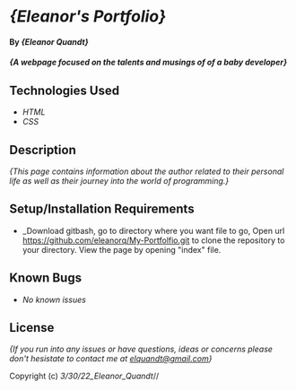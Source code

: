 # _{Eleanor's Portfolio}_

#### By _**{Eleanor Quandt}**_

#### _{A webpage focused on the talents and musings of of a baby developer}_

## Technologies Used

* _HTML_
* _CSS_


## Description

_{This page contains information about the author related to their personal life as well as their journey into the world of programming.}_

## Setup/Installation Requirements

* _Download gitbash, go to directory where you want file to go, Open url https://github.com/eleanorq/My-Portfolfio.git to clone the repository to your directory.  View the page by opening "index" file.


## Known Bugs

* _No known issues_


## License

_{If you run into any issues or have questions, ideas or concerns please don't hesistate to contact me at elquandt@gmail.com}_

Copyright (c) _3/30/22_Eleanor_Quandt_//